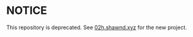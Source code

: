 # NOTICE

This repository is deprecated. See [02h.shawnd.xyz](https://02h.shawnd.xyz) for the new project.
